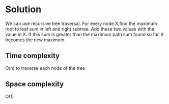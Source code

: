 # Solution

We can use recursive tree traversal. For every node X,find the maximum root to leaf sum in left and right subtree. Add these two values with the value in X. If this sum is greater than the  maximum path sum found so far, it becomes the new maximum.

## Time complexity

O(n) to traverse each node of the tree

## Space complexity

O(1)